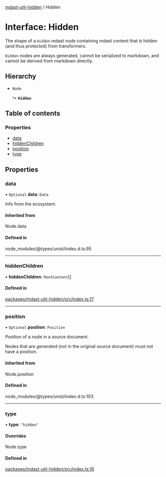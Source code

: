 [mdast-util-hidden](../README.md) / Hidden

# Interface: Hidden

The shape of a `Hidden` mdast node containing mdast content that is hidden
(and thus protected) from transformers.

`Hidden` nodes are always generated, cannot be serialized to markdown, and
cannot be derived from markdown directly.

## Hierarchy

- `Node`

  ↳ **`Hidden`**

## Table of contents

### Properties

- [data](Hidden.md#data)
- [hiddenChildren](Hidden.md#hiddenchildren)
- [position](Hidden.md#position)
- [type](Hidden.md#type)

## Properties

### data

• `Optional` **data**: `Data`

Info from the ecosystem.

#### Inherited from

Node.data

#### Defined in

node_modules/@types/unist/index.d.ts:95

___

### hiddenChildren

• **hiddenChildren**: `RootContent`[]

#### Defined in

[packages/mdast-util-hidden/src/index.ts:17](https://github.com/Xunnamius/unified-utils/blob/cc4d623/packages/mdast-util-hidden/src/index.ts#L17)

___

### position

• `Optional` **position**: `Position`

Position of a node in a source document.

Nodes that are generated (not in the original source document) must not
have a position.

#### Inherited from

Node.position

#### Defined in

node_modules/@types/unist/index.d.ts:103

___

### type

• **type**: ``"hidden"``

#### Overrides

Node.type

#### Defined in

[packages/mdast-util-hidden/src/index.ts:16](https://github.com/Xunnamius/unified-utils/blob/cc4d623/packages/mdast-util-hidden/src/index.ts#L16)
